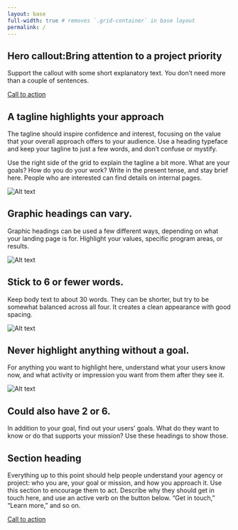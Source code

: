 ```yaml
---
layout: base
full-width: true # removes `.grid-container` in base layout
permalink: /
---
```


<!-- https://designsystem.digital.gov/templates/landing-page/ -->

<section class="usa-hero" aria-label="Introduction">
  <div class="grid-container">
    <div class="usa-hero__callout">
      <h1 class="usa-hero__heading">
        <span class="usa-hero__heading--alt">Hero callout:</span>Bring
        attention to a project priority
      </h1>
      <p>
        Support the callout with some short explanatory text. You don’t need
        more than a couple of sentences.
      </p>
      <a class="usa-button" href="">Call to action</a>
    </div>
  </div>
</section>

<section class="grid-container usa-section">
  <div class="grid-row grid-gap">
    <div class="tablet:grid-col-4">
      <h2 class="font-heading-xl margin-top-0 tablet:margin-bottom-0">
        A tagline highlights your approach
      </h2>
    </div>
    <div class="tablet:grid-col-8 usa-prose">
      <p>
        The tagline should inspire confidence and interest, focusing on the
        value that your overall approach offers to your audience. Use a
        heading typeface and keep your tagline to just a few words, and
        don’t confuse or mystify.
      </p>
      <p>
        Use the right side of the grid to explain the tagline a bit more.
        What are your goals? How do you do your work? Write in the present
        tense, and stay brief here. People who are interested can find
        details on internal pages.
      </p>
    </div>
  </div>
</section>

<section class="usa-graphic-list usa-section usa-section--dark">
  <div class="grid-container">
    <div class="usa-graphic-list__row grid-row grid-gap">
      <div class="usa-media-block tablet:grid-col">
        <img
          class="usa-media-block__img"
          src="{{ '/assets/img/circle-124.png' | relative_url }}"
          alt="Alt text"
        />
        <div class="usa-media-block__body">
          <h2 class="usa-graphic-list__heading">
            Graphic headings can vary.
          </h2>
          <p>
            Graphic headings can be used a few different ways, depending on
            what your landing page is for. Highlight your values, specific
            program areas, or results.
          </p>
        </div>
      </div>
      <div class="usa-media-block tablet:grid-col">
        <img
          class="usa-media-block__img"
          src="{{ '/assets/img/circle-124.png' | relative_url }}"
          alt="Alt text"
        />
        <div class="usa-media-block__body">
          <h2 class="usa-graphic-list__heading">
            Stick to 6 or fewer words.
          </h2>
          <p>
            Keep body text to about 30 words. They can be shorter, but try
            to be somewhat balanced across all four. It creates a clean
            appearance with good spacing.
          </p>
        </div>
      </div>
    </div>
    <div class="usa-graphic-list__row grid-row grid-gap">
      <div class="usa-media-block tablet:grid-col">
        <img
          class="usa-media-block__img"
          src="{{ '/assets/img/circle-124.png' | relative_url }}"
          alt="Alt text"
        />
        <div class="usa-media-block__body">
          <h2 class="usa-graphic-list__heading">
            Never highlight anything without a goal.
          </h2>
          <p>
            For anything you want to highlight here, understand what your
            users know now, and what activity or impression you want from
            them after they see it.
          </p>
        </div>
      </div>
      <div class="usa-media-block tablet:grid-col">
        <img
          class="usa-media-block__img"
          src="{{ '/assets/img/circle-124.png' | relative_url }}"
          alt="Alt text"
        />
        <div class="usa-media-block__body">
          <h2 class="usa-graphic-list__heading">Could also have 2 or 6.</h2>
          <p>
            In addition to your goal, find out your users’ goals. What do
            they want to know or do that supports your mission? Use these
            headings to show those.
          </p>
        </div>
      </div>
    </div>
  </div>
</section>

<section id="test-section-id" class="usa-section">
  <div class="grid-container">
    <h2 class="font-heading-xl margin-y-0">Section heading</h2>
    <p class="usa-intro">
      Everything up to this point should help people understand your agency
      or project: who you are, your goal or mission, and how you approach
      it. Use this section to encourage them to act. Describe why they
      should get in touch here, and use an active verb on the button below.
      “Get in touch,” “Learn more,” and so on.
    </p>
    <a class="usa-button usa-button--big" href="">Call to action</a>
  </div>
</section>
